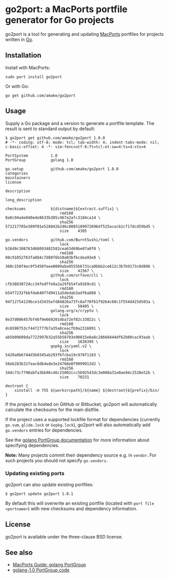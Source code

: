 # go2port: a MacPorts portfile generator for Go projects

go2port is a tool for generating and updating
[MacPorts](https://www.macports.org/) portfiles for projects written in
[Go](https://golang.org/).

## Installation

Install with MacPorts:

```
sudo port install go2port
```

Or with Go:

```
go get github.com/amake/go2port
```

## Usage

Supply a Go package and a version to generate a portfile template. The result is
sent to standard output by default:

```
$ go2port get github.com/amake/go2port 1.0.0
# -*- coding: utf-8; mode: tcl; tab-width: 4; indent-tabs-mode: nil; c-basic-offset: 4 -*- vim:fenc=utf-8:ft=tcl:et:sw=4:ts=4:sts=4

PortSystem          1.0
PortGroup           golang 1.0

go.setup            github.com/amake/go2port 1.0.0
categories
maintainers
license

description

long_description

checksums           ${distname}${extract.suffix} \
                        rmd160  8a0c94a4e840ede8633b305c467a2afc3184ca14 \
                        sha256  571217785e309f01e528842b246c8085189972696df525acacb1cf17dcd59bd5 \
                        size    4305

go.vendors          github.com/BurntSushi/toml \
                        lock    b26d9c308763d68093482582cea63d69be07a0f0 \
                        rmd160  08c91052763fa884c7d88f6b10a03bfbcdea93e8 \
                        sha256  360c150f4ec9f5450feee0009aba9555b6731ca0bbb2ce612c3b7b9173c0d896 \
                        size    41567 \
                    github.com/urfave/cli \
                        lock    cfb38830724cc34fedffe9a2a29fb54fa9169cd1 \
                        rmd160  b54f7232fbbfda640f7d9411a5dedab3adf6a888 \
                        sha256  94f12754129bce1d3435efd84826a73fc8af70f61f9264c60c1f554d425d503a \
                        size    58405 \
                    golang.org/x/crypto \
                        lock    0e37d006457bf46f9e6692014ba72ef82c33022c \
                        rmd160  dc6590753cf4472777b7a35a8ceacfb9a2316091 \
                        sha256  ab5b09609da7722997b32a55b58703e90815e8a8c28668444df62b00cac93aab \
                        size    1638395 \
                    gopkg.in/yaml.v2 \
                        lock    5420a8b6744d3b0345ab293f6fcba19c978f1183 \
                        rmd160  56eb283b31feac8db4ede3e24768e0f9999913d2 \
                        sha256  34dc73c7798abfa3bb96c46c25002ccc5b92543dc3e008a31e0ae94c2528e52b \
                        size    70231

destroot {
    xinstall -m 755 ${worksrcpath}/${name} ${destroot}${prefix}/bin/
}
```

If the project is hosted on GitHub or Bitbucket, go2port will automatically
calculate the checksums for the main distfile.

If the project uses a supported lockfile format for dependencies (currently
`go.sum`, `glide.lock` or `Gopkg.lock`), go2port will also automatically add
`go.vendors` entries for dependencies.

See the [golang PortGroup
documentation](https://guide.macports.org/#reference.portgroup.golang) for more
information about specifying dependencies.

**Note:** Many projects commit their dependency source e.g. in `vendor`. For
such projects you should not specify `go.vendors`.

### Updating existing ports

go2port can also update existing portfiles:

```
$ go2port update go2port 1.0.1
```

By default this will overwrite an existing portfile (located with `port file
<portname>`) with new checksums and dependency information.

## License

go2port is available under the three-clause BSD license.

## See also

- [MacPorts Guide: golang
  PortGroup](https://guide.macports.org/#reference.portgroup.golang)
- [golang-1.0 PortGroup
code](https://github.com/macports/macports-ports/blob/master/_resources/port1.0/group/golang-1.0.tcl)

